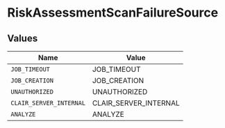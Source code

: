 # RiskAssessmentScanFailureSource


## Values

| Name                    | Value                   |
| ----------------------- | ----------------------- |
| `JOB_TIMEOUT`           | JOB_TIMEOUT             |
| `JOB_CREATION`          | JOB_CREATION            |
| `UNAUTHORIZED`          | UNAUTHORIZED            |
| `CLAIR_SERVER_INTERNAL` | CLAIR_SERVER_INTERNAL   |
| `ANALYZE`               | ANALYZE                 |